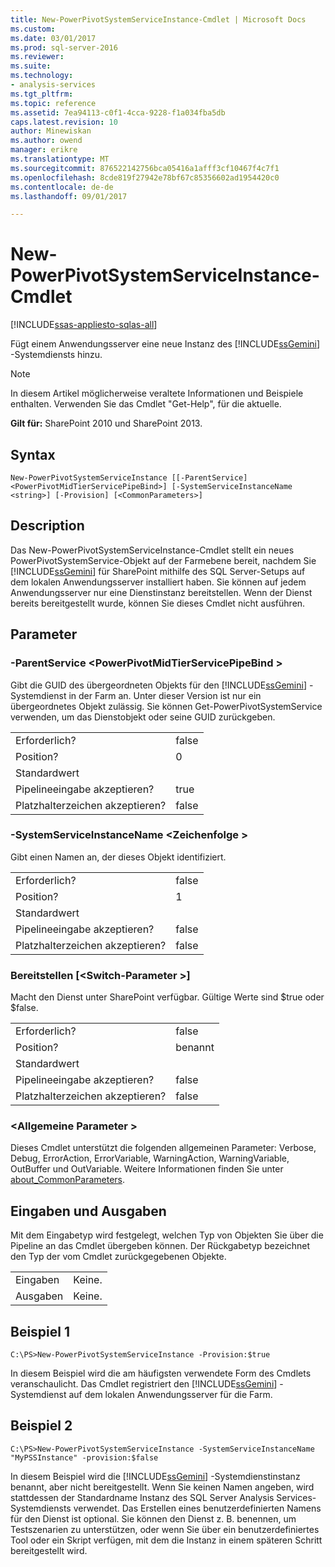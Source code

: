```yaml
---
title: New-PowerPivotSystemServiceInstance-Cmdlet | Microsoft Docs
ms.custom: 
ms.date: 03/01/2017
ms.prod: sql-server-2016
ms.reviewer: 
ms.suite: 
ms.technology:
- analysis-services
ms.tgt_pltfrm: 
ms.topic: reference
ms.assetid: 7ea94113-c0f1-4cca-9228-f1a034fba5db
caps.latest.revision: 10
author: Minewiskan
ms.author: owend
manager: erikre
ms.translationtype: MT
ms.sourcegitcommit: 876522142756bca05416a1afff3cf10467f4c7f1
ms.openlocfilehash: 8cde819f27942e78bf67c85356602ad1954420c0
ms.contentlocale: de-de
ms.lasthandoff: 09/01/2017

---
```

# <a name="new-powerpivotsystemserviceinstance-cmdlet"></a>New-PowerPivotSystemServiceInstance-Cmdlet

[!INCLUDE[ssas-appliesto-sqlas-all](../../includes/ssas-appliesto-sqlas-all.md)]

  Fügt einem Anwendungsserver eine neue Instanz des [!INCLUDE[ssGemini](../../includes/ssgemini-md.md)] -Systemdiensts hinzu.  

>[!NOTE] 
>In diesem Artikel möglicherweise veraltete Informationen und Beispiele enthalten. Verwenden Sie das Cmdlet "Get-Help", für die aktuelle.
  
 **Gilt für:** SharePoint 2010 und SharePoint 2013.  
  
## <a name="syntax"></a>Syntax  
  
```  
New-PowerPivotSystemServiceInstance [[-ParentService] <PowerPivotMidTierServicePipeBind>] [-SystemServiceInstanceName <string>] [-Provision] [<CommonParameters>]  
```  
  
## <a name="description"></a>Description  
 Das New-PowerPivotSystemServiceInstance-Cmdlet stellt ein neues PowerPivotSystemService-Objekt auf der Farmebene bereit, nachdem Sie [!INCLUDE[ssGemini](../../includes/ssgemini-md.md)] für SharePoint mithilfe des SQL Server-Setups auf dem lokalen Anwendungsserver installiert haben. Sie können auf jedem Anwendungsserver nur eine Dienstinstanz bereitstellen.  Wenn der Dienst bereits bereitgestellt wurde, können Sie dieses Cmdlet nicht ausführen.  
  
## <a name="parameters"></a>Parameter  
  
### <a name="-parentservice-powerpivotmidtierservicepipebind"></a>-ParentService \<PowerPivotMidTierServicePipeBind >  
 Gibt die GUID des übergeordneten Objekts für den [!INCLUDE[ssGemini](../../includes/ssgemini-md.md)] -Systemdienst in der Farm an. Unter dieser Version ist nur ein übergeordnetes Objekt zulässig. Sie können Get-PowerPivotSystemService verwenden, um das Dienstobjekt oder seine GUID zurückgeben.  
  
|||  
|-|-|  
|Erforderlich?|false|  
|Position?|0|  
|Standardwert||  
|Pipelineeingabe akzeptieren?|true|  
|Platzhalterzeichen akzeptieren?|false|  
  
### <a name="-systemserviceinstancename-string"></a>-SystemServiceInstanceName \<Zeichenfolge >  
 Gibt einen Namen an, der dieses Objekt identifiziert.  
  
|||  
|-|-|  
|Erforderlich?|false|  
|Position?|1|  
|Standardwert||  
|Pipelineeingabe akzeptieren?|false|  
|Platzhalterzeichen akzeptieren?|false|  
  
### <a name="provision-switchparameter"></a>Bereitstellen [\<Switch-Parameter >]  
 Macht den Dienst unter SharePoint verfügbar. Gültige Werte sind $true oder $false.  
  
|||  
|-|-|  
|Erforderlich?|false|  
|Position?|benannt|  
|Standardwert||  
|Pipelineeingabe akzeptieren?|false|  
|Platzhalterzeichen akzeptieren?|false|  
  
### <a name="commonparameters"></a>\<Allgemeine Parameter >  
 Dieses Cmdlet unterstützt die folgenden allgemeinen Parameter: Verbose, Debug, ErrorAction, ErrorVariable, WarningAction, WarningVariable, OutBuffer und OutVariable. Weitere Informationen finden Sie unter [about_CommonParameters](http://go.microsoft.com/fwlink/?linkID=227825).  
  
## <a name="inputs-and-outputs"></a>Eingaben und Ausgaben  
 Mit dem Eingabetyp wird festgelegt, welchen Typ von Objekten Sie über die Pipeline an das Cmdlet übergeben können. Der Rückgabetyp bezeichnet den Typ der vom Cmdlet zurückgegebenen Objekte.  
  
|||  
|-|-|  
|Eingaben|Keine.|  
|Ausgaben|Keine.|  
  
## <a name="example-1"></a>Beispiel 1  
  
```  
C:\PS>New-PowerPivotSystemServiceInstance -Provision:$true  
```  
  
 In diesem Beispiel wird die am häufigsten verwendete Form des Cmdlets veranschaulicht. Das Cmdlet registriert den [!INCLUDE[ssGemini](../../includes/ssgemini-md.md)] -Systemdienst auf dem lokalen Anwendungsserver für die Farm.  
  
## <a name="example-2"></a>Beispiel 2  
  
```  
C:\PS>New-PowerPivotSystemServiceInstance -SystemServiceInstanceName "MyPSSInstance" -provision:$false  
```  
  
 In diesem Beispiel wird die [!INCLUDE[ssGemini](../../includes/ssgemini-md.md)] -Systemdienstinstanz benannt, aber nicht bereitgestellt. Wenn Sie keinen Namen angeben, wird stattdessen der Standardname Instanz des SQL Server Analysis Services-Systemdiensts verwendet. Das Erstellen eines benutzerdefinierten Namens für den Dienst ist optional. Sie können den Dienst z. B. benennen, um Testszenarien zu unterstützen, oder wenn Sie über ein benutzerdefiniertes Tool oder ein Skript verfügen, mit dem die Instanz in einem späteren Schritt bereitgestellt wird.  
  
  
